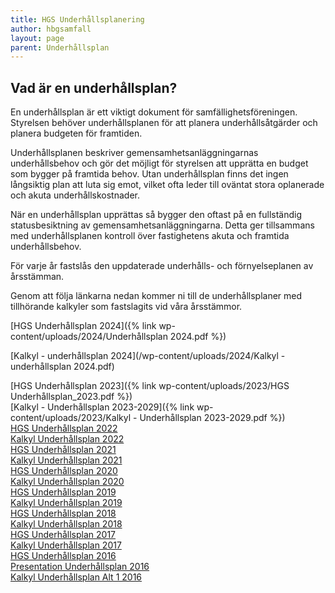 ```yaml
---
title: HGS Underhållsplanering
author: hbgsamfall
layout: page
parent: Underhållsplan
---
```


## Vad är en underhållsplan?  

En underhållsplan är ett viktigt dokument för samfällighetsföreningen. Styrelsen behöver underhållsplanen för att planera underhållsåtgärder och planera budgeten för framtiden.

Underhållsplanen beskriver gemensamhetsanläggningarnas underhållsbehov och gör det möjligt för styrelsen att upprätta en budget som bygger på framtida behov. Utan underhållsplan finns det ingen långsiktig plan att luta sig emot, vilket ofta leder till oväntat stora oplanerade och akuta underhållskostnader. 

När en underhållsplan upprättas så bygger den oftast på en fullständig statusbesiktning av gemensamhetsanläggningarna. Detta ger tillsammans med underhållsplanen kontroll över fastighetens akuta och framtida underhållsbehov.

För varje år fastslås den uppdaterade underhålls- och förnyelseplanen av årsstämman.

Genom att följa länkarna nedan kommer ni till de underhållsplaner med tillhörande kalkyler som fastslagits vid våra årsstämmor.

[HGS Underhållsplan 2024]({% link wp-content/uploads/2024/Underhållsplan 2024.pdf %})  

[Kalkyl - underhållsplan 2024](/wp-content/uploads/2024/Kalkyl - underhållsplan 2024.pdf)  

[HGS Underhållsplan 2023]({% link wp-content/uploads/2023/HGS Underhållsplan_2023.pdf %})  
[Kalkyl - Underhållsplan 2023-2029]({% link wp-content/uploads/2023/Kalkyl - Underhållsplan 2023-2029.pdf %})  
[HGS Underhållsplan 2022](/wp-content/uploads/2022/05/HGS-Maintenance-Plan-2022.pdf)  
[Kalkyl Underhållsplan 2022](/wp-content/uploads/2022/05/Kalkyl-Underhallsplan-2022.pdf)  
[HGS Underhållsplan 2021](/wp-content/uploads/2021/11/HGS-Underhallsplan-2021.pdf)  
[Kalkyl Underhållsplan 2021](/wp-content/uploads/2021/11/Kalkyl-Underhallsplan-2021.pdf)  
[HGS Underhållsplan 2020](/wp-content/uploads/2021/11/HGS-Underhallsplan-2020.pdf)  
[Kalkyl Underhållsplan 2020](/wp-content/uploads/2021/11/Kalkyl-Underhallsplan-2020.pdf)  
[HGS Underhållsplan 2019](/wp-content/uploads/2021/11/HGS-Underhallsplan-2019.pdf)  
[Kalkyl Underhållsplan 2019](/wp-content/uploads/2021/11/Kalkyl-Underhallsplan-2019.pdf)  
[HGS Underhållsplan 2018](/wp-content/uploads/2018/03/HGS-Underhållsplan-2018.pdf)  
[Kalkyl Underhållsplan 2018](/wp-content/uploads/2018/03/Kalkyl-Underhållsplan-2018.pdf)  
[HGS Underhållsplan 2017](/wp-content/uploads/2017/03/HGS-Underhållsplan-2017.pdf)  
[Kalkyl Underhållsplan 2017](/wp-content/uploads/2017/03/Kalkyl-Underhållsplan-2017.pdf)  
[HGS Underhållsplan 2016](/wp-content/uploads/2016/03/HGS-Underhållsplan-2016.pdf)[  
Presentation Underhållsplan 2016  ](/wp-content/uploads/2016/03/Presentation-Underhållsplan-2016.pdf)  
[Kalkyl Underhållsplan Alt 1 2016](/wp-content/uploads/2016/03/Underhållsplan-2016-Alt-13.pdf)
